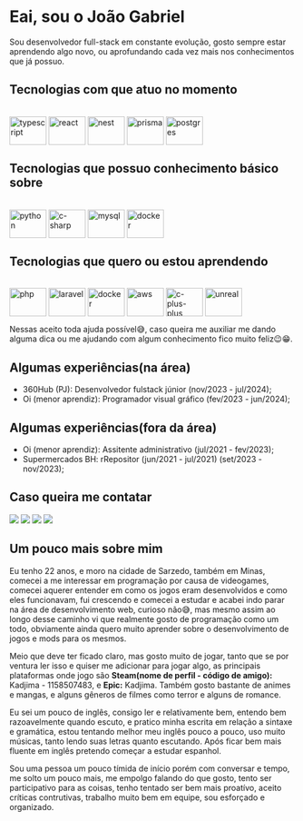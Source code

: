 # Eai, sou o João Gabriel

Sou desenvolvedor full-stack em constante evolução, gosto sempre estar aprendendo algo novo, ou aprofundando cada vez mais nos conhecimentos que já possuo.

## Tecnologias com que atuo no momento

<div style="display: inline_block"><br>
  <img alt="typescript" align="center" height="50" width="65" src="https://cdn.jsdelivr.net/gh/devicons/devicon/icons/typescript/typescript-original.svg" />
  <img alt="react" align="center" height="50" width="65" src="https://cdn.jsdelivr.net/gh/devicons/devicon@latest/icons/react/react-original.svg" />
  <img alt="nest" align="center" height="50" width="65" src="https://cdn.jsdelivr.net/gh/devicons/devicon@latest/icons/nestjs/nestjs-original.svg" />
  <img alt="prisma" align="center" height="50" width="65" src="https://cdn.jsdelivr.net/gh/devicons/devicon@latest/icons/prisma/prisma-original.svg" />
  <img alt="postgres" align="center" height="50" width="65" src="https://cdn.jsdelivr.net/gh/devicons/devicon@latest/icons/postgresql/postgresql-original.svg" />
</div>

## Tecnologias que possuo conhecimento básico sobre

<div style="display: inline_block"><br>
  <img alt="python" align="center" height="50" width="65" src="https://cdn.jsdelivr.net/gh/devicons/devicon@latest/icons/python/python-original.svg" />
  <img alt="c-sharp" align="center" height="50" width="65" src="https://cdn.jsdelivr.net/gh/devicons/devicon@latest/icons/csharp/csharp-original.svg" />
  <img alt="mysql" align="center" height="50" width="65" src="https://cdn.jsdelivr.net/gh/devicons/devicon@latest/icons/mysql/mysql-original-wordmark.svg" />
  <img alt="docker" align="center" height="50" width="65" src="https://cdn.jsdelivr.net/gh/devicons/devicon@latest/icons/docker/docker-original.svg" />
</div>

## Tecnologias que quero ou estou aprendendo

<div style="display: inline_block"><br>
  <img alt="php" align="center" height="50" width="65" src="https://cdn.jsdelivr.net/gh/devicons/devicon@latest/icons/php/php-original.svg" />
  <img alt="laravel" align="center" height="50" width="65" src="https://cdn.jsdelivr.net/gh/devicons/devicon@latest/icons/laravel/laravel-original.svg" />
  <img alt="docker" align="center" height="50" width="65" src="https://cdn.jsdelivr.net/gh/devicons/devicon@latest/icons/docker/docker-original.svg" />
  <img alt="aws" align="center" height="50" width="65" src="https://cdn.jsdelivr.net/gh/devicons/devicon@latest/icons/amazonwebservices/amazonwebservices-original-wordmark.svg" />
  <img alt="c-plus-plus" align="center" height="50" width="65" src="https://cdn.jsdelivr.net/gh/devicons/devicon@latest/icons/cplusplus/cplusplus-original.svg" />
  <img alt="unreal" align="center" height="50" width="65" src="https://cdn.jsdelivr.net/gh/devicons/devicon@latest/icons/unrealengine/unrealengine-original.svg" />
</div>
  
Nessas aceito toda ajuda possível😅, caso queira me auxiliar me dando alguma dica ou me ajudando com algum conhecimento fico muito feliz😉😁.

## Algumas experiências(na área)

- 360Hub (PJ): Desenvolvedor fulstack júnior (nov/2023 - jul/2024);
- Oi (menor aprendiz): Programador visual gráfico (fev/2023 - jun/2024);

## Algumas experiências(fora da área)

- Oi (menor aprendiz): Assitente administrativo (jul/2021 - fev/2023);
- Supermercados BH: rRepositor (jun/2021 - jul/2021) (set/2023 - nov/2023);

## Caso queira me contatar
  
<div>
  <a href="https://www.instagram.com/joao_gsr" target="_blank"><img src="https://img.shields.io/badge/Instagram-E4405F?style=for-the-badge&logo=instagram&logoColor=white" target="_blank"></a>
  <a href="https://www.linkedin.com/in/jo%C3%A3o-gabriel-34a70519a/" target="_blank"><img src="https://img.shields.io/badge/LinkedIn-0077B5?style=for-the-badge&logo=linkedin&logoColor=white" target="_blank"></a>
  <a href="joaogabrielsr39@gmail.com" target="_blank"><img src="https://img.shields.io/badge/Gmail-D14836?style=for-the-badge&logo=gmail&logoColor=white" target="_blank"></a>
  <a href="https://api.whatsapp.com/send?phone=5531995488749" target="_blank"><img src="https://img.shields.io/badge/WhatsApp-25D366?style=for-the-badge&logo=whatsapp&logoColor=white" target="_blank"></a>
</div>

## Um pouco mais sobre mim

<p>
  Eu tenho 22 anos, e moro na cidade de Sarzedo, também em Minas, comecei a me interessar em programação por causa de videogames, comecei aquerer entender em como os jogos eram desenvolvidos e como eles funcionavam, fui crescendo e comecei a estudar e acabei indo parar na área de desenvolvimento web, curioso não😅, mas mesmo assim ao longo desse caminho vi que realmente gosto de programação como um todo, obviamente ainda quero muito aprender sobre o desenvolvimento de jogos e mods para os mesmos.
</p>
<p>
  Meio que deve ter ficado claro, mas gosto  muito de jogar, tanto que se por ventura ler isso e quiser me adicionar para jogar algo, as principais plataformas onde jogo são <b>Steam(nome de perfil - código de amigo):</b> Kadjima - 1158507483, e <b>Epic:</b> Kadjima. Também gosto bastante de animes e mangas, e alguns gêneros de filmes como terror e alguns de romance.
</p>
<p>
  Eu sei um pouco de inglês, consigo ler e relativamente bem, entendo bem razoavelmente quando escuto, e pratico minha escrita em relação a sintaxe e gramática, estou tentando melhor meu inglês pouco a pouco, uso muito músicas, tanto lendo suas letras quanto escutando. Após ficar bem mais fluente em inglês pretendo começar a estudar espanhol.
</p>
<p>
  Sou uma pessoa um pouco tímida de início porém com conversar e tempo, me solto um pouco mais, me empolgo falando do que gosto, tento ser participativo para as coisas, tenho tentado ser bem mais proatívo, aceito críticas contrutivas, trabalho muito bem em equipe, sou esforçado e organizado.
</p>
